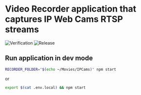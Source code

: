 # Video Recorder application that captures IP Web Cams RTSP streams

![Verification](https://github.com/boonya/meteor-recorder/workflows/Verification/badge.svg)
![Release](https://github.com/boonya/meteor-recorder/workflows/Build%20and%20release%20bundle%20and%20docker%20image/badge.svg)

## Run application in dev mode

```sh
RECORDER_FOLDER="$(echo ~/Movies/IPCams)" npm start
```

or

```sh
export $(cat .env.local) && npm start
```
